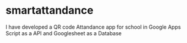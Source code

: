# smartattandance
I have developed  a QR code Attandance app for school in Google Apps Script as a API and Googlesheet as a Database
